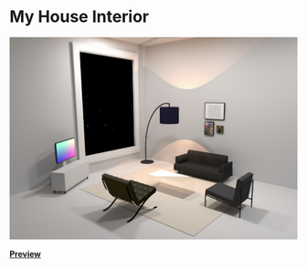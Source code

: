 # My House Interior

<p align="center">
  <img src="static/thumbnail.png" alt="preview">
</p>

**[Preview](https://taro710.github.io/threejs-my-house-interior)**
